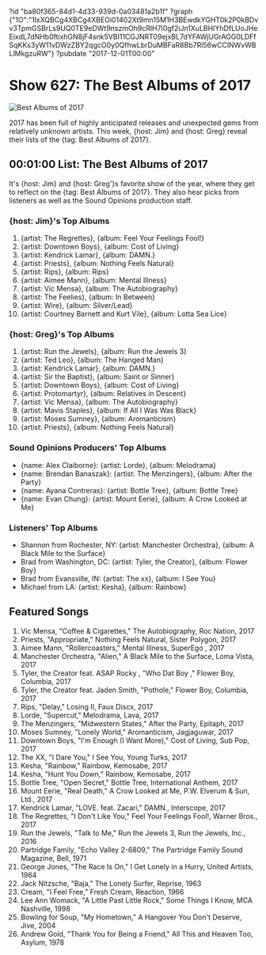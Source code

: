 ?id "ba80f365-84d1-4d33-939d-0a03481a2b1f"
?graph {"1O":"1lxXQBCg4XBCg4XBEOi01402Xt9mn15M1H3BEwdkYGHT0k2P0kBDvv3TpmGSBrLs9UQ0TE9eDWt9nszmOh9cRlH7I0gf2iJn1XuLBHIYhDfLUoJHeEixdL7dNHb0ftixhGN8jF4snk5VBI11CGJNRT09ejxBL7dYFAWjUGrAGG0LDFfSqKKs3yW11vDWzZBY2qgcO0y0QfhwLbrDuMBFaR8Bb7Rl56wCClNWvWBLlMkgzuRW"}
?pubdate "2017-12-01T00:00"

# Show 627: The Best Albums of 2017

![Best Albums of 2017](https://static.soundopinions.org/images/2017/bestof2017_web.jpg)

2017 has been full of highly anticipated releases and unexpected gems from relatively unknown artists. This week, {host: Jim} and {host: Greg} reveal their lists of the {tag: Best Albums of 2017}.

## 00:01:00 List: The Best Albums of 2017

It's {host: Jim} and {host: Greg'}s favorite show of the year, where they get to reflect on the {tag: Best Albums of 2017}. They also hear picks from listeners as well as the Sound Opinions production staff.

### {host: Jim}'s Top Albums
1. {artist: The Regrettes}, {album: Feel Your Feelings Fool!}
2. {artist: Downtown Boys}, {album: Cost of Living}
3. {artist: Kendrick Lamar}, {album: DAMN.}
4. {artist: Priests}, {album: Nothing Feels Natural}
5. {artist: Rips}, {album: Rips}
6. {artist: Aimee Mann}, {album: Mental Illness}
7. {artist: Vic Mensa}, {album: The Autobiography}
8. {artist: The Feelies}, {album: In Between}
9. {artist: Wire}, {album: Silver/Lead}
10. {artist: Courtney Barnett and Kurt Vile}, {album: Lotta Sea Lice}

### {host: Greg}'s Top Albums
1. {artist: Run the Jewels}, {album: Run the Jewels 3}
2. {artist: Ted Leo}, {album: The Hanged Man}
3. {artist: Kendrick Lamar}, {album: DAMN.}
4. {artist: Sir the Baptist}, {album: Saint or Sinner}
5. {artist: Downtown Boys}, {album: Cost of Living}
6. {artist: Protomartyr}, {album: Relatives in Descent}
7. {artist: Vic Mensa}, {album: The Autobiography}
8. {artist: Mavis Staples}, {album: If All I Was Was Black}
9. {artist: Moses Sumney}, {album: Aromanticism}
10. {artist: Priests}, {album: Nothing Feels Natural}

### Sound Opinions Producers' Top Albums

- {name: Alex Claiborne}: {artist: Lorde}, {album: Melodrama}
- {name: Brendan Banaszak}: {artist: The Menzingers}, {album: After the Party}
- {name: Ayana Contreras}: {artist: Bottle Tree}, {album: Bottle Tree}
- {name: Evan Chung}: {artist: Mount Eerie}, {album: A Crow Looked at Me}

### Listeners' Top Albums

- Shannon from Rochester, NY: {artist: Manchester Orchestra}, {album: A Black Mile to the Surface}
- Brad from Washington, DC: {artist: Tyler, the Creator}, {album: Flower Boy}
- Brad from Evansville, IN: {artist: The xx}, {album: I See You}
- Michael from LA: {artist: Kesha}, {album: Rainbow}


## Featured Songs

1. Vic Mensa, "Coffee & Cigarettes," The Autobiography, Roc Nation, 2017
1. Priests, "Appropriate," Nothing Feels Natural, Sister Polygon, 2017
1. Aimee Mann, "Rollercoasters," Mental Illness, SuperEgo , 2017
1. Manchester Orchestra, "Alien," A Black Mile to the Surface, Loma Vista, 2017
1. Tyler, the Creator feat. ASAP Rocky , "Who Dat Boy ," Flower Boy, Columbia, 2017
1. Tyler, the Creator feat. Jaden Smith, "Pothole," Flower Boy, Columbia, 2017
1. Rips, "Delay," Losing II, Faux Discx, 2017
1. Lorde, "Supercut," Melodrama, Lava, 2017
1. The Menzingers, "Midwestern States," After the Party, Epitaph, 2017
1. Moses Sumney, "Lonely World," Aromanticism, Jagjaguwar, 2017
1. Downtown Boys, "I'm Enough (I Want More)," Cost of Living, Sub Pop, 2017
1. The XX, "I Dare You," I See You, Young Turks, 2017
1. Kesha, "Rainbow," Rainbow, Kemosabe, 2017
1. Kesha, "Hunt You Down," Rainbow, Kemosabe, 2017
1. Bottle Tree, "Open Secret," Bottle Tree, International Anthem, 2017
1. Mount Eerie, "Real Death," A Crow Looked at Me, P.W. Elverum & Sun, Ltd., 2017
1. Kendrick Lamar, "LOVE. feat. Zacari," DAMN., Interscope, 2017
1. The Regrettes, "I Don't Like You," Feel Your Feelings Fool!, Warner Bros., 2017
1. Run the Jewels, "Talk to Me," Run the Jewels 3, Run the Jewels, Inc., 2016
1. Partridge Family, "Echo Valley 2-6809," The Partridge Family Sound Magazine, Bell, 1971
1. George Jones, "The Race Is On," I Get Lonely in a Hurry, United Artists, 1964
1. Jack Nitzsche, "Baja," The Lonely Surfer, Reprise, 1963
1. Cream, "I Feel Free," Fresh Cream, Reaction, 1966
1. Lee Ann Womack, "A Little Past Little Rock," Some Things I Know, MCA Nashville, 1998
1. Bowling for Soup, "My Hometown," A Hangover You Don't Deserve, Jive, 2004
1. Andrew Gold, "Thank You for Being a Friend," All This and Heaven Too, Asylum, 1978